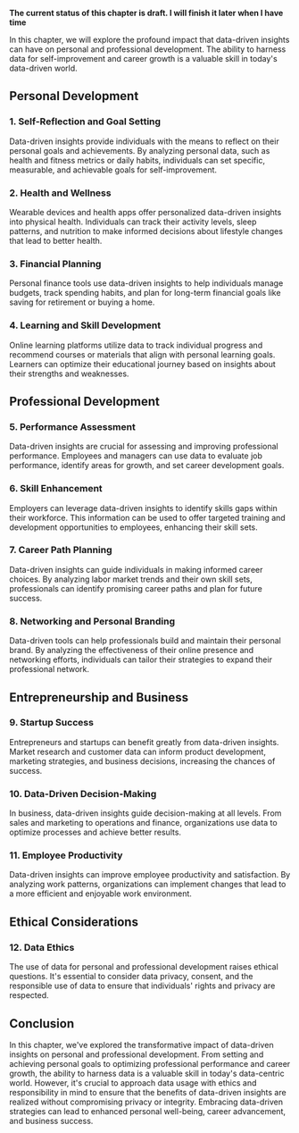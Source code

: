 **The current status of this chapter is draft. I will finish it later when I have time**

In this chapter, we will explore the profound impact that data-driven insights can have on personal and professional development. The ability to harness data for self-improvement and career growth is a valuable skill in today's data-driven world.

Personal Development
--------------------

### 1. **Self-Reflection and Goal Setting**

Data-driven insights provide individuals with the means to reflect on their personal goals and achievements. By analyzing personal data, such as health and fitness metrics or daily habits, individuals can set specific, measurable, and achievable goals for self-improvement.

### 2. **Health and Wellness**

Wearable devices and health apps offer personalized data-driven insights into physical health. Individuals can track their activity levels, sleep patterns, and nutrition to make informed decisions about lifestyle changes that lead to better health.

### 3. **Financial Planning**

Personal finance tools use data-driven insights to help individuals manage budgets, track spending habits, and plan for long-term financial goals like saving for retirement or buying a home.

### 4. **Learning and Skill Development**

Online learning platforms utilize data to track individual progress and recommend courses or materials that align with personal learning goals. Learners can optimize their educational journey based on insights about their strengths and weaknesses.

Professional Development
------------------------

### 5. **Performance Assessment**

Data-driven insights are crucial for assessing and improving professional performance. Employees and managers can use data to evaluate job performance, identify areas for growth, and set career development goals.

### 6. **Skill Enhancement**

Employers can leverage data-driven insights to identify skills gaps within their workforce. This information can be used to offer targeted training and development opportunities to employees, enhancing their skill sets.

### 7. **Career Path Planning**

Data-driven insights can guide individuals in making informed career choices. By analyzing labor market trends and their own skill sets, professionals can identify promising career paths and plan for future success.

### 8. **Networking and Personal Branding**

Data-driven tools can help professionals build and maintain their personal brand. By analyzing the effectiveness of their online presence and networking efforts, individuals can tailor their strategies to expand their professional network.

Entrepreneurship and Business
-----------------------------

### 9. **Startup Success**

Entrepreneurs and startups can benefit greatly from data-driven insights. Market research and customer data can inform product development, marketing strategies, and business decisions, increasing the chances of success.

### 10. **Data-Driven Decision-Making**

In business, data-driven insights guide decision-making at all levels. From sales and marketing to operations and finance, organizations use data to optimize processes and achieve better results.

### 11. **Employee Productivity**

Data-driven insights can improve employee productivity and satisfaction. By analyzing work patterns, organizations can implement changes that lead to a more efficient and enjoyable work environment.

Ethical Considerations
----------------------

### 12. **Data Ethics**

The use of data for personal and professional development raises ethical questions. It's essential to consider data privacy, consent, and the responsible use of data to ensure that individuals' rights and privacy are respected.

Conclusion
----------

In this chapter, we've explored the transformative impact of data-driven insights on personal and professional development. From setting and achieving personal goals to optimizing professional performance and career growth, the ability to harness data is a valuable skill in today's data-centric world. However, it's crucial to approach data usage with ethics and responsibility in mind to ensure that the benefits of data-driven insights are realized without compromising privacy or integrity. Embracing data-driven strategies can lead to enhanced personal well-being, career advancement, and business success.
